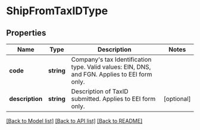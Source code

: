 # ShipFromTaxIDType

## Properties
Name | Type | Description | Notes
------------ | ------------- | ------------- | -------------
**code** | **string** | Company&#x27;s tax Identification type.  Valid values: EIN, DNS, and FGN.  Applies to EEI form only. | 
**description** | **string** | Description of TaxID submitted.  Applies to EEI form only. | [optional] 

[[Back to Model list]](../../README.md#documentation-for-models) [[Back to API list]](../../README.md#documentation-for-api-endpoints) [[Back to README]](../../README.md)

